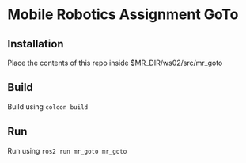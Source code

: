 # Mobile Robotics Assignment GoTo

## Installation
Place the contents of this repo inside $MR_DIR/ws02/src/mr_goto

## Build
Build using `colcon build`

## Run
Run using `ros2 run mr_goto mr_goto`
